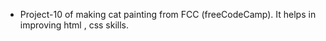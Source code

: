 - Project-10 of making cat painting from FCC (freeCodeCamp). It helps in improving html , css skills.
